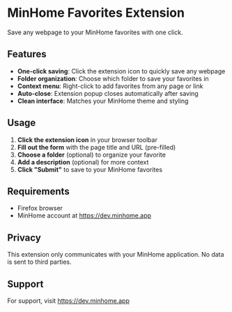 # MinHome Favorites Extension

Save any webpage to your MinHome favorites with one click.

## Features

- **One-click saving**: Click the extension icon to quickly save any webpage
- **Folder organization**: Choose which folder to save your favorites in
- **Context menu**: Right-click to add favorites from any page or link
- **Auto-close**: Extension popup closes automatically after saving
- **Clean interface**: Matches your MinHome theme and styling

## Usage

1. **Click the extension icon** in your browser toolbar
2. **Fill out the form** with the page title and URL (pre-filled)
3. **Choose a folder** (optional) to organize your favorite
4. **Add a description** (optional) for more context
5. **Click "Submit"** to save to your MinHome favorites

## Requirements

- Firefox browser
- MinHome account at https://dev.minhome.app

## Privacy

This extension only communicates with your MinHome application. No data is sent to third parties.

## Support

For support, visit https://dev.minhome.app